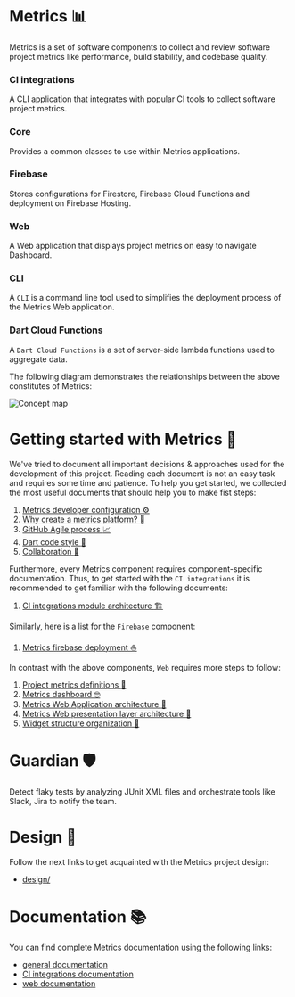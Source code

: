 # Metrics :bar_chart:

Metrics is a set of software components to collect and review software project metrics like performance, build stability, and codebase quality.

### CI integrations

A CLI application that integrates with popular CI tools to collect software project metrics.

### Core

Provides a common classes to use within Metrics applications.

### Firebase

Stores configurations for Firestore, Firebase Cloud Functions and deployment on Firebase Hosting.

### Web

A Web application that displays project metrics on easy to navigate Dashboard.

### CLI

A `CLI` is a command line tool used to simplifies the deployment process of the Metrics Web application. 

### Dart Cloud Functions 

A `Dart Cloud Functions` is a set of server-side lambda functions used to aggregate data.

The following diagram demonstrates the relationships between the above constitutes of Metrics:

![Concept map](http://www.plantuml.com/plantuml/proxy?cache=no&fmt=svg&src=https://raw.githubusercontent.com/platform-platform/monorepo/update_concept_map/concept_map.puml)

# Getting started with Metrics :beginner:

We've tried to document all important decisions & approaches used for the development of this project. Reading each document is not an easy task and requires some time and patience. To help you get started, we collected the most useful documents that should help you to make fist steps:

1. [Metrics developer configuration :gear:](docs/15_developer_configuration.md)
2. [Why create a metrics platform? :thinking:](docs/01_design_doc.md)
3. [GitHub Agile process :chart_with_upwards_trend:](docs/02_process.md)
4. [Dart code style :nail_care:](docs/10_dart_code_style.md)
5. [Collaboration :raised_hands:](docs/11_collaboration.md)

Furthermore, every Metrics component requires component-specific documentation. Thus, to get started with the `CI integrations` it is recommended to get familiar with the following documents: 
1. [CI integrations module architecture :building_construction:](metrics/ci_integrations/docs/01_ci_integration_module_architecture.md)

Similarly, here is a list for the `Firebase` component:
1. [Metrics firebase deployment :boat:](docs/09_firebase_deployment.md)

In contrast with the above components, `Web` requires more steps to follow: 
1. [Project metrics definitions :book:](docs/05_project_metrics.md)
2. [Metrics dashboard :nerd_face:](docs/06_metrics_dashboard.md)
3. [Metrics Web Application architecture :walking:](metrics/web/docs/01_metrics_web_application_architecture.md)
4. [Metrics Web presentation layer architecture :running:](metrics/web/docs/02_presentation_layer_architecture.md)
5. [Widget structure organization :bicyclist:](metrics/web/docs/03_widget_structure_organization.md)

# Guardian :shield:

Detect flaky tests by analyzing JUnit XML files and orchestrate tools like Slack, Jira to notify the team.

# Design :art:

Follow the next links to get acquainted with the Metrics project design: 
- [design/](design/)

# Documentation :books:

You can find complete Metrics documentation using the following links:
- [general documentation](docs/)
- [CI integrations documentation](metrics/ci_integrations/docs/)
- [web documentation](metrics/web/docs/)
